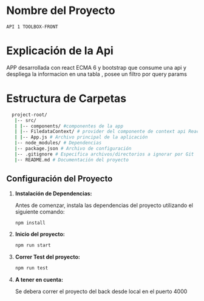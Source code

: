 # Nombre del Proyecto
    API 1 TOOLBOX-FRONT

# Explicación de la Api

   APP desarrollada con react ECMA 6 y bootstrap que consume una api y despliega la informacion en una tabla , posee un filtro por query params

# Estructura de Carpetas
 ```bash
   project-root/
    |-- src/
    | |-- components/ #componentes de la app
    | |-- FiledataContext/ # provider del componente de context api React
    | |-- App.js # Archivo principal de la aplicación 
    |-- node_modules/ # Dependencias 
    |-- package.json # Archivo de configuración
    |-- .gitignore # Especifica archivos/directorios a ignorar por Git
    |-- README.md # Documentación del proyecto
```
## Configuración del Proyecto

1. **Instalación de Dependencias:**

   Antes de comenzar, instala las dependencias del proyecto utilizando el siguiente comando:

   ```bash
   npm install

2. **Inicio del proyecto:**
   
   ```bash
   npm run start

3. **Correr Test del proyecto:**
   
   ```bash
   npm run test

4. **A tener en cuenta:**

   Se debera correr el proyecto del back desde local en el puerto 4000